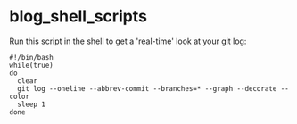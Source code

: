 blog_shell_scripts
==================

Run this script in the shell to get a 'real-time' look at your git log:

```
#!/bin/bash
while(true)
do
  clear
  git log --oneline --abbrev-commit --branches=* --graph --decorate --color
  sleep 1
done
```
